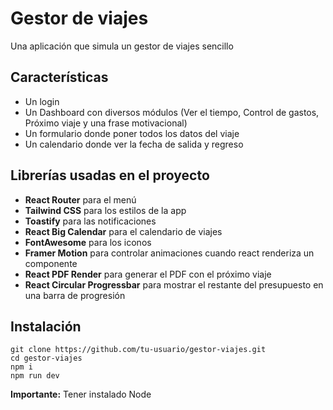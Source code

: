 # Gestor de viajes
Una aplicación que simula un gestor de viajes sencillo
## Características
- Un login
- Un Dashboard con diversos módulos (Ver el tiempo, Control de gastos, Próximo viaje y una frase motivacional)
- Un formulario donde poner todos los datos del viaje
- Un calendario donde ver la fecha de salida y regreso
## Librerías usadas en el proyecto
- __React Router__ para el menú
- __Tailwind CSS__ para los estilos de la app
- __Toastify__ para las notificaciones 
- __React Big Calendar__ para el calendario de viajes
- __FontAwesome__ para los iconos
- __Framer Motion__ para controlar animaciones cuando react renderiza un componente
- __React PDF Render__ para generar el PDF con el próximo viaje
- __React Circular Progressbar__ para mostrar el restante del presupuesto en una barra de progresión
## Instalación
```
git clone https://github.com/tu-usuario/gestor-viajes.git  
cd gestor-viajes
npm i
npm run dev
```
__Importante:__ Tener instalado Node
